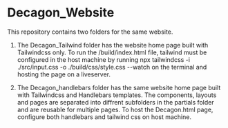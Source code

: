 # Decagon_Website

This repository contains two folders for the same website.
1. The Decagon_Tailwind folder has the website home page built with Tailwindcss only. To run the /build/index.html file,
tailwind must be configured in the host machine by running npx tailwindcss -i ./src/input.css -o ./build/css/style.css --watch on the terminal and hosting the page on a liveserver.


2. The Decagon_handlebars folder has the same website home page built with Tailwindcss and Handlebars templates. The components, layouts and pages are separated into diffrent subfolders in the partials folder and are reusable for multiple pages. To host the Decagon.html page, configure both handlebars and tailwind css on host machine.
